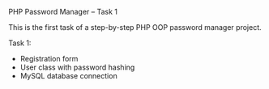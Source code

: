 PHP Password Manager – Task 1

This is the first task of a step-by-step PHP OOP password manager project.

 Task 1:
- Registration form
- User class with password hashing
- MySQL database connection
